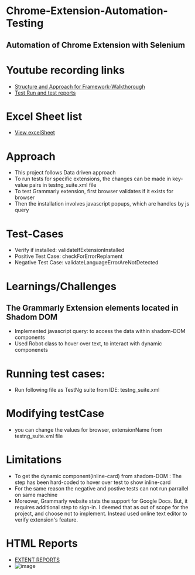 # Chrome-Extension-Automation-Testing
##  Automation of Chrome Extension with Selenium

# Youtube recording links
- [Structure and Approach for Framework-Walkthorough](https://www.youtube.com/watch?v=i1r9rN8Je5M)
- [Test Run and test reports](https://www.youtube.com/watch?v=vNmiUvb_Hf8)

# Excel Sheet list
- [View excelSheet](https://github.com/Ninja-Cyborg/Chrome-Extension-Automation-Testing/blob/main/Chrome-Extension-Automation/webapptestproject/src/main/resources/testCases.xlsx)

# Approach
- This project follows Data driven approach
- To run tests for specific extensions, the changes can be made in key-value pairs in testng_suite.xml file
- To test Grammarly extension, first browser validates if it exists for browser
- Then the installation involves javascript popups, which are handles by js query

# Test-Cases
- Verify if installed: validateIfExtensionInstalled
- Positive Test Case: checkForErrorReplament
- Negative Test Case: validateLanguageErrorAreNotDetected

# Learnings/Challenges
## The Grammarly Extension elements located in Shadom DOM
- Implemented javascript query: to access the data within shadom-DOM components
- Used Robot class to hover over text, to interact with dynamic componenets

# Running test cases:
- Run following file as TestNg suite from IDE:  testng_suite.xml 

# Modifying testCase
- you can change the values for browser, extensionName from testng_suite.xml file

# Limitations
- To get the dynamic component(inline-card) from shadom-DOM : The step has been hard-coded to hover over test to show inline-card
- For the same reason the negative and postive tests can not run parrallel on same machine
- Moreover, Grammarly website stats the support for Google Docs. But, it requires additional step to sign-in. I deemed that as out of scope for the project, and choose not to implement. Instead used online text editor to verify extension's feature.

# HTML Reports
- [EXTENT REPORTS](https://github.com/Ninja-Cyborg/Chrome-Extension-Automation-Testing/tree/main/Chrome-Extension-Automation/webapptestproject/test-output/ExtentReport)
- ![image](https://user-images.githubusercontent.com/66517017/209552622-e71b8bbd-69a1-4356-a140-79147e364e29.png)

